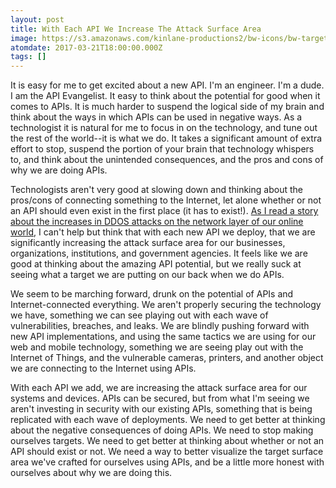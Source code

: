 ```yaml
---
layout: post
title: With Each API We Increase The Attack Surface Area
image: https://s3.amazonaws.com/kinlane-productions2/bw-icons/bw-target.png
atomdate: 2017-03-21T18:00:00.000Z
tags: []
---
```

It is easy for me to get excited about a new API. I'm an engineer. I'm a dude. I am the API Evangelist. It easy to think about the potential for good when it comes to APIs. It is much harder to suspend the logical side of my brain and think about the ways in which APIs can be used in negative ways. As a technologist it is natural for me to focus in on the technology, and tune out the rest of the world--it is what we do. It takes a significant amount of extra effort to stop, suspend the portion of your brain that technology whispers to, and think about the unintended consequences, and the pros and cons of why we are doing APIs.

Technologists aren't very good at slowing down and thinking about the pros/cons of connecting something to the Internet, let alone whether or not an API should even exist in the first place (it has to exist!). [As I read a story about the increases in DDOS attacks on the network layer of our online world](http://www.securityweek.com/network-layer-ddos-attacks-hit-record-levels-imperva), I can't help but think that with each new API we deploy, that we are significantly increasing the attack surface area for our businesses, organizations, institutions, and government agencies. It feels like we are good at thinking about the amazing API potential, but we really suck at seeing what a target we are putting on our back when we do APIs.

We seem to be marching forward, drunk on the potential of APIs and Internet-connected everything. We aren't properly securing the technology we have, something we can see playing out with each wave of vulnerabilities, breaches, and leaks. We are blindly pushing forward with new API implementations, and using the same tactics we are using for our web and mobile technology, something we are seeing play out with the Internet of Things, and the vulnerable cameras, printers, and another object we are connecting to the Internet using APIs.

With each API we add, we are increasing the attack surface area for our systems and devices. APIs can be secured, but from what I'm seeing we aren't investing in security with our existing APIs, something that is being replicated with each wave of deployments. We need to get better at thinking about the negative consequences of doing APIs. We need to stop making ourselves targets. We need to get better at thinking about whether or not an API should exist or not. We need a way to better visualize the target surface area we've crafted for ourselves using APIs, and be a little more honest with ourselves about why we are doing this.